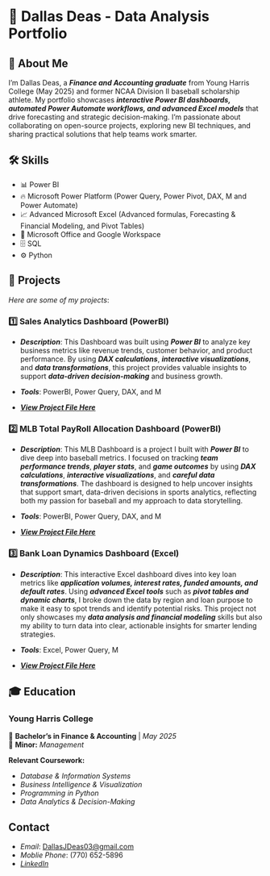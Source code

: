 # 💼 Dallas Deas - Data Analysis Portfolio

## 👋 About Me
I’m Dallas Deas, a ***Finance and Accounting graduate*** from Young Harris College (May 2025) and former NCAA Division II baseball scholarship athlete. My portfolio showcases ***interactive Power BI dashboards, automated Power Automate workflows, and advanced Excel models*** that drive forecasting and strategic decision-making. I’m passionate about collaborating on open-source projects, exploring new BI techniques, and sharing practical solutions that help teams work smarter.
## 🛠 Skills
- 📊 Power BI 
- 🔥 Microsoft Power Platform (Power Query, Power Pivot, DAX, M and Power Automate)
- 📈 Advanced Microsoft Excel (Advanced formulas, Forecasting & Financial Modeling, and Pivot Tables)
-  📂 Microsoft Office and Google Workspace
-  🗄  SQL
- ⚙️ Python

## 📌 Projects
*Here are some of my projects*:

### 1️⃣ **Sales Analytics Dashboard (PowerBI)**
- ***Description***: This Dashboard was built using ***Power BI*** to analyze key business metrics like revenue trends, customer behavior, and product performance. By using ***DAX calculations***, ***interactive visualizations***, and ***data transformations***, this project provides valuable insights to support ***data-driven decision-making*** and business growth.
  
- ***Tools***: PowerBI, Power Query, DAX, and M
  
- ***[View Project File Here](/PowerBI/README.md)***

### 2️⃣ **MLB Total PayRoll Allocation Dashboard (PowerBI)**
- ***Description***: This MLB Dashboard is a project I built with ***Power BI*** to dive deep into baseball metrics. I focused on tracking ***team performance trends***, ***player stats***, and ***game outcomes*** by using ***DAX calculations***, ***interactive visualizations***, and ***careful data transformations***. The dashboard is designed to help uncover insights that support smart, data-driven decisions in sports analytics, reflecting both my passion for baseball and my approach to data storytelling.
  
- ***Tools***: PowerBI, Power Query, DAX, and M
  
- ***[View Project File Here](/PowerBI/MLBDashboard/README.md)***

### 3️⃣ **Bank Loan Dynamics Dashboard (Excel)**
- ***Description***: This interactive Excel dashboard dives into key loan metrics like ***application volumes, interest rates, funded amounts, and default rates***. Using ***advanced Excel tools*** such as ***pivot tables and dynamic charts***, I broke down the data by region and loan purpose to make it easy to spot trends and identify potential risks. This project not only showcases my ***data analysis and financial modeling*** skills but also my ability to turn data into clear, actionable insights for smarter lending strategies.
  
- ***Tools***: Excel, Power Query, M
  
- ***[View Project File Here](/Excel/README.md)***


## 🎓 Education
### Young Harris College  
📍 **Bachelor’s in Finance & Accounting** | *May 2025*  
📌 **Minor:** *Management*  

**Relevant Coursework:**  
- *Database & Information Systems*
- *Business Intelligence & Visualization*
- *Programming in Python*
- *Data Analytics & Decision-Making*

## Contact
- *Email*: DallasJDeas03@gmail.com
- *Moblie Phone*: (770) 652-5896
- *[LinkedIn](https://www.linkedin.com/in/dallas-deas-0b5978302/)*
  
